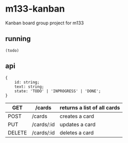 # m133-kanban

Kanban board group project for m133

## running

`(todo)`

## api

    {
        id: string;
        text: string;
        state: 'TODO' | 'INPROGRESS' | 'DONE';
    }

| GET    | /cards     | returns a list of all cards |
|--------|------------|-----------------------------|
| POST   | /cards     | creates a card              |
| PUT    | /cards/:id | updates a card              |
| DELETE | /cards/:id | deletes a card              |
